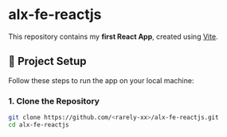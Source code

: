 # alx-fe-reactjs

This repository contains my **first React App**, created using [Vite](https://vitejs.dev/).

## 🚀 Project Setup

Follow these steps to run the app on your local machine:

### 1. Clone the Repository
```bash
git clone https://github.com/<rarely-xx>/alx-fe-reactjs.git
cd alx-fe-reactjs
